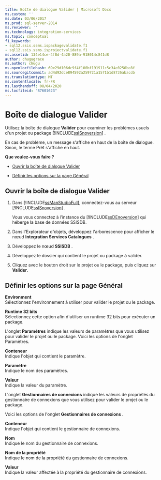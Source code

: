```yaml
---
title: Boîte de dialogue Valider | Microsoft Docs
ms.custom: ''
ms.date: 03/06/2017
ms.prod: sql-server-2014
ms.reviewer: ''
ms.technology: integration-services
ms.topic: conceptual
f1_keywords:
- sql12.ssis.ssms.ispackagevalidate.f1
- sql12.ssis.ssms.isprojectvalidate.f1
ms.assetid: 134e14ce-4f8d-4a20-889a-918014c841d8
author: chugugrace
ms.author: chugu
ms.openlocfilehash: 69e29d106dc9f4f100bf191911c5c34e0250be8f
ms.sourcegitcommit: ad4d92dce894592a259721a1571b1d8736abacdb
ms.translationtype: MT
ms.contentlocale: fr-FR
ms.lasthandoff: 08/04/2020
ms.locfileid: "87601623"
---
```

# <a name="validate-dialog-box"></a>Boîte de dialogue Valider
  Utilisez la boîte de dialogue **Valider** pour examiner les problèmes usuels d'un projet ou package [!INCLUDE[ssISnoversion](../../includes/ssisnoversion-md.md)] .  
  
 En cas de problème, un message s'affiche en haut de la boîte de dialogue. Sinon, le terme Prêt s'affiche en haut.  
  
 **Que voulez-vous faire ?**  
  
-   [Ouvrir la boîte de dialogue Valider](#open_dialog)  
  
-   [Définir les options sur la page Général](#general)  
  
##  <a name="open-the-validate-dialog-box"></a><a name="open_dialog"></a> Ouvrir la boîte de dialogue Valider  
  
1.  Dans [!INCLUDE[ssManStudioFull](../../includes/ssmanstudiofull-md.md)], connectez-vous au serveur [!INCLUDE[ssISnoversion](../../includes/ssisnoversion-md.md)] .  
  
     Vous vous connectez à l’instance du [!INCLUDE[ssDEnoversion](../../includes/ssdenoversion-md.md)] qui héberge la base de données SSISDB.  
  
2.  Dans l'Explorateur d'objets, développez l'arborescence pour afficher le nœud **Integration Services Catalogues** .  
  
3.  Développez le nœud **SSISDB** .  
  
4.  Développez le dossier qui contient le projet ou package à valider.  
  
5.  Cliquez avec le bouton droit sur le projet ou le package, puis cliquez sur **Valider**.  
  
##  <a name="set-the-options-on-the-general-page"></a><a name="general"></a> Définir les options sur la page Général  
 **Environment**  
 Sélectionnez l'environnement à utiliser pour valider le projet ou le package.  
  
 **Runtime 32 bits**  
 Sélectionnez cette option afin d'utiliser un runtime 32 bits pour exécuter un package.  
  
 L'onglet **Paramètres** indique les valeurs de paramètres que vous utilisez pour valider le projet ou le package. Voici les options de l'onglet Paramètres.  
  
 **Conteneur**  
 Indique l'objet qui contient le paramètre.  
  
 **Paramètre**  
 Indique le nom des paramètres.  
  
 **Valeur**  
 Indique la valeur du paramètre.  
  
 L'onglet **Gestionnaires de connexions** indique les valeurs de propriétés du gestionnaire de connexions que vous utilisez pour valider le projet ou le package.  
  
 Voici les options de l'onglet **Gestionnaires de connexions** .  
  
 **Conteneur**  
 Indique l'objet qui contient le gestionnaire de connexions.  
  
 **Nom**  
 Indique le nom du gestionnaire de connexions.  
  
 **Nom de la propriété**  
 Indique le nom de la propriété du gestionnaire de connexions.  
  
 **Valeur**  
 Indique la valeur affectée à la propriété du gestionnaire de connexions.  
  
  
